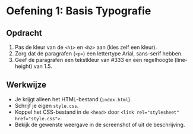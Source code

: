 # Oefening 1: Basis Typografie

## Opdracht

1. Pas de kleur van de `<h1>` en `<h2>` aan (kies zelf een kleur).
2. Zorg dat de paragrafen (`<p>`) een lettertype Arial, sans-serif hebben.
3. Geef de paragrafen een tekstkleur van #333 en een regelhoogte (line-height) van 1.5.

## Werkwijze

- Je krijgt alleen het HTML-bestand (`index.html`).
- Schrijf je eigen `style.css`.
- Koppel het CSS-bestand in de `<head>` door `<link rel="stylesheet" href="style.css">`.
- Bekijk de gewenste weergave in de screenshot of uit de beschrijving.
